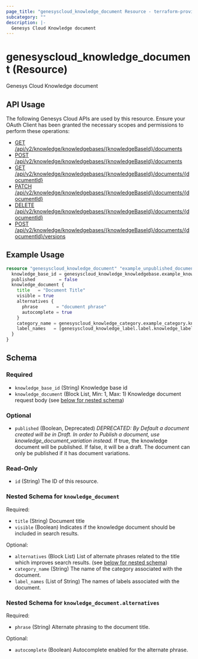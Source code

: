 ```yaml
---
page_title: "genesyscloud_knowledge_document Resource - terraform-provider-genesyscloud"
subcategory: ""
description: |-
  Genesys Cloud Knowledge document
---
```

# genesyscloud_knowledge_document (Resource)

Genesys Cloud Knowledge document

## API Usage
The following Genesys Cloud APIs are used by this resource. Ensure your OAuth Client has been granted the necessary scopes and permissions to perform these operations:

* [GET /api/v2/knowledge/knowledgebases/{knowledgeBaseId}/documents](https://developer.genesys.cloud/devapps/api-explorer#get-api-v2-knowledge-knowledgebases--knowledgeBaseId--documents)
* [POST /api/v2/knowledge/knowledgebases/{knowledgeBaseId}/documents](https://developer.genesys.cloud/devapps/api-explorer#post-api-v2-knowledge-knowledgebases--knowledgeBaseId--documents)
* [GET /api/v2/knowledge/knowledgebases/{knowledgeBaseId}/documents/{documentId}](https://developer.genesys.cloud/devapps/api-explorer#get-api-v2-knowledge-knowledgebases--knowledgeBaseId--documents--documentId-)
* [PATCH /api/v2/knowledge/knowledgebases/{knowledgeBaseId}/documents/{documentId}](https://developer.genesys.cloud/devapps/api-explorer#patch-api-v2-knowledge-knowledgebases--knowledgeBaseId--documents--documentId-)
* [DELETE /api/v2/knowledge/knowledgebases/{knowledgeBaseId}/documents/{documentId}](https://developer.genesys.cloud/devapps/api-explorer#delete-api-v2-knowledge-knowledgebases--knowledgeBaseId--documents--documentId-)
* [POST /api/v2/knowledge/knowledgebases/{knowledgeBaseId}/documents/{documentId}/versions](https://developer.genesys.cloud/devapps/api-explorer#post-api-v2-knowledge-knowledgebases--knowledgeBaseId--documents--documentId--versions)

## Example Usage

```terraform
resource "genesyscloud_knowledge_document" "example_unpublished_document" {
  knowledge_base_id = genesyscloud_knowledge_knowledgebase.example_knowledgebase.id
  published         = false
  knowledge_document {
    title   = "Document Title"
    visible = true
    alternatives {
      phrase       = "document phrase"
      autocomplete = true
    }
    category_name = genesyscloud_knowledge_category.example_category.knowledge_category[0].name
    label_names   = [genesyscloud_knowledge_label.label.knowledge_label[0].name]
  }
}
```

<!-- schema generated by tfplugindocs -->
## Schema

### Required

- `knowledge_base_id` (String) Knowledge base id
- `knowledge_document` (Block List, Min: 1, Max: 1) Knowledge document request body (see [below for nested schema](#nestedblock--knowledge_document))

### Optional

- `published` (Boolean, Deprecated) *DEPRECATED: By Default a document created will be in Draft. In order to Publish a document, use knowledge_document_variation instead.* If true, the knowledge document will be published. If false, it will be a draft. The document can only be published if it has document variations.

### Read-Only

- `id` (String) The ID of this resource.

<a id="nestedblock--knowledge_document"></a>
### Nested Schema for `knowledge_document`

Required:

- `title` (String) Document title
- `visible` (Boolean) Indicates if the knowledge document should be included in search results.

Optional:

- `alternatives` (Block List) List of alternate phrases related to the title which improves search results. (see [below for nested schema](#nestedblock--knowledge_document--alternatives))
- `category_name` (String) The name of the category associated with the document.
- `label_names` (List of String) The names of labels associated with the document.

<a id="nestedblock--knowledge_document--alternatives"></a>
### Nested Schema for `knowledge_document.alternatives`

Required:

- `phrase` (String) Alternate phrasing to the document title.

Optional:

- `autocomplete` (Boolean) Autocomplete enabled for the alternate phrase.

